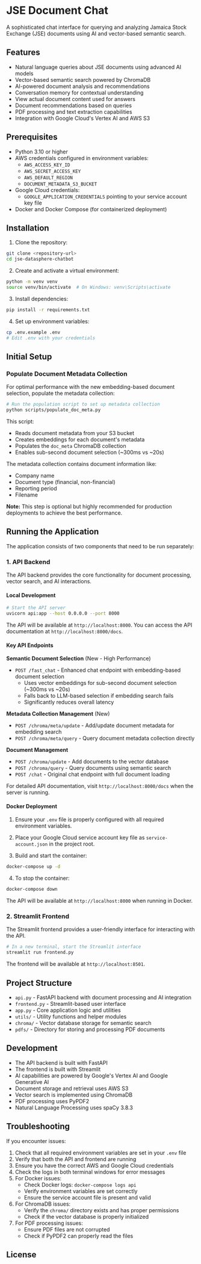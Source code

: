 # JSE Document Chat

A sophisticated chat interface for querying and analyzing Jamaica Stock Exchange (JSE) documents using AI and vector-based semantic search.

## Features

- Natural language queries about JSE documents using advanced AI models
- Vector-based semantic search powered by ChromaDB
- AI-powered document analysis and recommendations
- Conversation memory for contextual understanding
- View actual document content used for answers
- Document recommendations based on queries
- PDF processing and text extraction capabilities
- Integration with Google Cloud's Vertex AI and AWS S3

## Prerequisites

- Python 3.10 or higher
- AWS credentials configured in environment variables:
  - `AWS_ACCESS_KEY_ID`
  - `AWS_SECRET_ACCESS_KEY`
  - `AWS_DEFAULT_REGION`
  - `DOCUMENT_METADATA_S3_BUCKET`
- Google Cloud credentials:
  - `GOOGLE_APPLICATION_CREDENTIALS` pointing to your service account key file
- Docker and Docker Compose (for containerized deployment)

## Installation

1. Clone the repository:
```bash
git clone <repository-url>
cd jse-datasphere-chatbot
```

2. Create and activate a virtual environment:
```bash
python -m venv venv
source venv/bin/activate  # On Windows: venv\Scripts\activate
```

3. Install dependencies:
```bash
pip install -r requirements.txt
```

4. Set up environment variables:
```bash
cp .env.example .env
# Edit .env with your credentials
```

## Initial Setup

### Populate Document Metadata Collection

For optimal performance with the new embedding-based document selection, populate the metadata collection:

```bash
# Run the population script to set up metadata collection
python scripts/populate_doc_meta.py
```

This script:
- Reads document metadata from your S3 bucket
- Creates embeddings for each document's metadata
- Populates the `doc_meta` ChromaDB collection
- Enables sub-second document selection (~300ms vs ~20s)

The metadata collection contains document information like:
- Company name
- Document type (financial, non-financial)
- Reporting period
- Filename

**Note:** This step is optional but highly recommended for production deployments to achieve the best performance.

## Running the Application

The application consists of two components that need to be run separately:

### 1. API Backend

The API backend provides the core functionality for document processing, vector search, and AI interactions.

#### Local Development
```bash
# Start the API server
uvicorn api:app --host 0.0.0.0 --port 8000
```

The API will be available at `http://localhost:8000`. You can access the API documentation at `http://localhost:8000/docs`.

#### Key API Endpoints

**Semantic Document Selection** (New - High Performance)
- `POST /fast_chat` - Enhanced chat endpoint with embedding-based document selection
  - Uses vector embeddings for sub-second document selection (~300ms vs ~20s)
  - Falls back to LLM-based selection if embedding search fails
  - Significantly reduces overall latency

**Metadata Collection Management** (New)
- `POST /chroma/meta/update` - Add/update document metadata for embedding search
- `POST /chroma/meta/query` - Query document metadata collection directly

**Document Management**
- `POST /chroma/update` - Add documents to the vector database
- `POST /chroma/query` - Query documents using semantic search
- `POST /chat` - Original chat endpoint with full document loading

For detailed API documentation, visit `http://localhost:8000/docs` when the server is running.

#### Docker Deployment
1. Ensure your `.env` file is properly configured with all required environment variables.

2. Place your Google Cloud service account key file as `service-account.json` in the project root.

3. Build and start the container:
```bash
docker-compose up -d
```

4. To stop the container:
```bash
docker-compose down
```

The API will be available at `http://localhost:8000` when running in Docker.

### 2. Streamlit Frontend

The Streamlit frontend provides a user-friendly interface for interacting with the API.

```bash
# In a new terminal, start the Streamlit interface
streamlit run frontend.py
```

The frontend will be available at `http://localhost:8501`.

## Project Structure

- `api.py` - FastAPI backend with document processing and AI integration
- `frontend.py` - Streamlit-based user interface
- `app.py` - Core application logic and utilities
- `utils/` - Utility functions and helper modules
- `chroma/` - Vector database storage for semantic search
- `pdfs/` - Directory for storing and processing PDF documents

## Development

- The API backend is built with FastAPI
- The frontend is built with Streamlit
- AI capabilities are powered by Google's Vertex AI and Google Generative AI
- Document storage and retrieval uses AWS S3
- Vector search is implemented using ChromaDB
- PDF processing uses PyPDF2
- Natural Language Processing uses spaCy 3.8.3

## Troubleshooting

If you encounter issues:

1. Check that all required environment variables are set in your `.env` file
2. Verify that both the API and frontend are running
3. Ensure you have the correct AWS and Google Cloud credentials
4. Check the logs in both terminal windows for error messages
5. For Docker issues:
   - Check Docker logs: `docker-compose logs api`
   - Verify environment variables are set correctly
   - Ensure the service account file is present and valid
6. For ChromaDB issues:
   - Verify the `chroma/` directory exists and has proper permissions
   - Check if the vector database is properly initialized
7. For PDF processing issues:
   - Ensure PDF files are not corrupted
   - Check if PyPDF2 can properly read the files

## License
